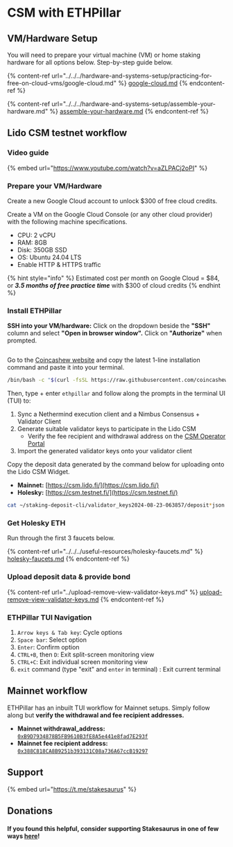 # CSM with ETHPillar

## VM/Hardware Setup

You will need to prepare your virtual machine (VM) or home staking hardware for all options below. Step-by-step guide below.

{% content-ref url="../../../hardware-and-systems-setup/practicing-for-free-on-cloud-vms/google-cloud.md" %}
[google-cloud.md](../../../hardware-and-systems-setup/practicing-for-free-on-cloud-vms/google-cloud.md)
{% endcontent-ref %}

{% content-ref url="../../../hardware-and-systems-setup/assemble-your-hardware.md" %}
[assemble-your-hardware.md](../../../hardware-and-systems-setup/assemble-your-hardware.md)
{% endcontent-ref %}

## Lido CSM testnet workflow

### Video guide

{% embed url="https://www.youtube.com/watch?v=aZLPACj2oPI" %}

### Prepare your VM/Hardware

Create a new Google Cloud account to unlock $300 of free cloud credits.

Create a VM on the Google Cloud Console (or any other cloud provider) with the following machine specifications.

* CPU: 2 vCPU
* RAM: 8GB
* Disk: 350GB SSD
* OS: Ubuntu 24.04 LTS
* Enable HTTP & HTTPS traffic

{% hint style="info" %}
Estimated cost per month on Google Cloud = $84, or _**3.5 months of free practice time**_ with $300 of cloud credits&#x20;
{% endhint %}

### Install ETHPillar

**SSH into your VM/hardware:** Click on the dropdown beside the **"SSH"** column and select **"Open in browser window".** Click on **"Authorize"** when prompted.

<figure><img src="../../../.gitbook/assets/image (197).png" alt=""><figcaption></figcaption></figure>

Go to the [Coincashew website](https://www.coincashew.com/coins/overview-eth/ethpillar) and copy the latest 1-line installation command and paste it into your terminal.

```sh
/bin/bash -c "$(curl -fsSL https://raw.githubusercontent.com/coincashew/EthPillar/main/install.sh)"
```

Then, type + enter `ethpillar` and follow along the prompts in the terminal UI (TUI) to:

1. Sync a Nethermind execution client and a Nimbus Consensus + Validator Client
2. Generate suitable validator keys to participate in the Lido CSM
   * Verify the fee recipient and withdrawal address on the [CSM Operator Portal](https://operatorportal.lido.fi/modules/community-staking-module)
3. Import the generated validator keys onto your validator client

Copy the deposit data generated by the command below for uploading onto the Lido CSM Widget.

* **Mainnet:** [https://csm.lido.fi/](https://csm.lido.fi/)
* **Holesky:** [https://csm.testnet.fi/](https://csm.testnet.fi/)

```sh
cat ~/staking-deposit-cli/validator_keys2024-08-23-063857/deposit*json
```

### Get Holesky ETH

Run through the first 3 faucets below.

{% content-ref url="../../../useful-resources/holesky-faucets.md" %}
[holesky-faucets.md](../../../useful-resources/holesky-faucets.md)
{% endcontent-ref %}

### Upload deposit data & provide bond

{% content-ref url="../upload-remove-view-validator-keys.md" %}
[upload-remove-view-validator-keys.md](../upload-remove-view-validator-keys.md)
{% endcontent-ref %}

### ETHPillar TUI Navigation

1. `Arrow keys & Tab key`: Cycle options
2. `Space bar`: Select option
3. `Enter`: Confirm option
4. `CTRL+B`, then `D`: Exit split-screen monitoring view
5. `CTRL+C`: Exit individual screen monitoring view
6. `exit` command (type "exit" and `enter` in terminal) : Exit current terminal

## Mainnet workflow

ETHPillar has an inbuilt TUI workflow for Mainnet setups. Simply follow along but **verify the withdrawal and fee recipient addresses.**

* **Mainnet withdrawal\_address:** [`0xB9D7934878B5FB9610B3fE8A5e441e8fad7E293f`](https://etherscan.io/address/0xb9d7934878b5fb9610b3fe8a5e441e8fad7e293f)
* **Mainnet fee recipient address:** [`0x388C818CA8B9251b393131C08a736A67ccB19297`](https://etherscan.io/address/0x388C818CA8B9251b393131C08a736A67ccB19297)

## Support

{% embed url="https://t.me/stakesaurus" %}

## Donations

#### If you found this helpful, consider supporting Stakesaurus in one of few ways [here](https://dvt-homestaker.stakesaurus.com/#if-you-found-this-helpful-consider-supporting-stakesaurus-in-one-of-two-ways-below)!
